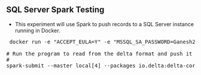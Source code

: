 ## SQL Server Spark Testing

* This experiment will use Spark to push records to a SQL Server instance running in Docker.

<pre>
 docker run -e "ACCEPT_EULA=Y" -e "MSSQL_SA_PASSWORD=Ganesh20022002" -p 1433:1433 -d mcr.microsoft.com/mssql/server:2022-latest

# Run the program to read from the delta format and push it to sql server.
#
spark-submit --master local[4] --packages io.delta:delta-core_2.12:2.2.0,com.microsoft.sqlserver:mssql-jdbc:12.4.1.jre11 --conf "spark.sql.extensions=io.delta.sql.DeltaSparkSessionExtension" --conf "spark.sql.catalog.spark_catalog=org.apache.spark.sql.delta.catalog.DeltaCatalog" --class com.gssystems.sqlserver.TemperaturesLoader target\SparkExamples-1.0-SNAPSHOT.jar file:///C:/Venky/spring_tx_temps_delta/

</pre>